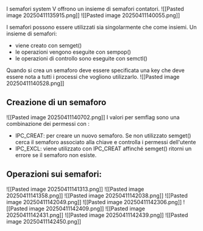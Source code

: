 I semafori system V offrono un insieme di semafori contatori.
![[Pasted image 20250411135915.png]]
![[Pasted image 20250411140055.png]]

I semafori possono essere utilizzati sia singolarmente che come insiemi.
Un insieme di semafori:
- viene creato con semget()
- le operazioni vengono eseguite con sempop()
- le operazioni di controllo sono eseguite con semctl()

Quando si crea un semaforo deve essere specificata una key che deve essere nota a tutti i processi che vogliono utilizzarlo.
![[Pasted image 20250411140528.png]]

## Creazione di un semaforo
![[Pasted image 20250411140702.png]]
I valori per semflag sono una combinazione dei permessi con :
- IPC_CREAT: per creare un nuovo semaforo. Se non utilizzato semget() cerca il semaforo associato alla chiave e controlla i permessi dell'utente
- IPC_EXCL: viene utilizzato con IPC_CREAT affinché semget() ritorni un errore se il semaforo non esiste.

## Operazioni sui semafori:
![[Pasted image 20250411141313.png]]
![[Pasted image 20250411141358.png]]
![[Pasted image 20250411142038.png]]
![[Pasted image 20250411142049.png]]
![[Pasted image 20250411142306.png]]
![[Pasted image 20250411142409.png]]
![[Pasted image 20250411142431.png]]
![[Pasted image 20250411142439.png]]
![[Pasted image 20250411142450.png]]
